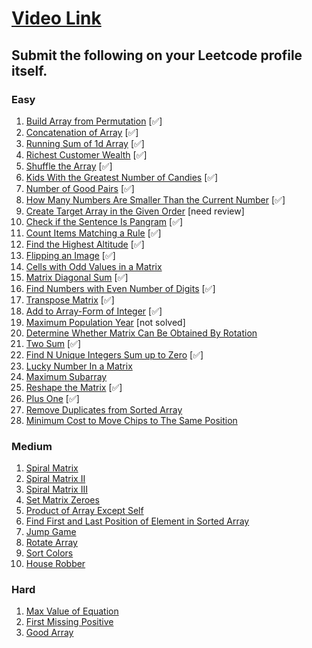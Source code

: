 # [Video Link](https://youtu.be/n60Dn0UsbEk)

## Submit the following on your Leetcode profile itself.

### Easy
1. [Build Array from Permutation](https://leetcode.com/problems/build-array-from-permutation/) [✅]
2. [Concatenation of Array](https://leetcode.com/problems/concatenation-of-array/) [✅]
3. [Running Sum of 1d Array](https://leetcode.com/problems/running-sum-of-1d-array/) [✅]
4. [Richest Customer Wealth](https://leetcode.com/problems/richest-customer-wealth/) [✅]
5. [Shuffle the Array](https://leetcode.com/problems/shuffle-the-array/) [✅]
6. [Kids With the Greatest Number of Candies](https://leetcode.com/problems/kids-with-the-greatest-number-of-candies/) [✅]
7. [Number of Good Pairs](https://leetcode.com/problems/number-of-good-pairs/) [✅]
8. [How Many Numbers Are Smaller Than the Current Number](https://leetcode.com/problems/how-many-numbers-are-smaller-than-the-current-number/) [✅]
9. [Create Target Array in the Given Order](https://leetcode.com/problems/create-target-array-in-the-given-order/)  [need review]
10. [Check if the Sentence Is Pangram](https://leetcode.com/problems/check-if-the-sentence-is-pangram/) [✅]
11. [Count Items Matching a Rule](https://leetcode.com/problems/count-items-matching-a-rule/)  [✅]
12. [Find the Highest Altitude](https://leetcode.com/problems/find-the-highest-altitude/)  [✅]
13. [Flipping an Image](https://leetcode.com/problems/flipping-an-image/) [✅]
14. [Cells with Odd Values in a Matrix](https://leetcode.com/problems/cells-with-odd-values-in-a-matrix/)
15. [Matrix Diagonal Sum](https://leetcode.com/problems/matrix-diagonal-sum/) [✅]
16. [Find Numbers with Even Number of Digits](https://leetcode.com/problems/find-numbers-with-even-number-of-digits/) [✅]
17. [Transpose Matrix](https://leetcode.com/problems/transpose-matrix/) [✅]
18. [Add to Array-Form of Integer](https://leetcode.com/problems/add-to-array-form-of-integer/) [✅]
19. [Maximum Population Year](https://leetcode.com/problems/maximum-population-year/) [not solved]
20. [Determine Whether Matrix Can Be Obtained By Rotation](https://leetcode.com/problems/determine-whether-matrix-can-be-obtained-by-rotation/)
21. [Two Sum](https://leetcode.com/problems/two-sum/) [✅]
22. [Find N Unique Integers Sum up to Zero](https://leetcode.com/problems/find-n-unique-integers-sum-up-to-zero/) [✅]
23. [Lucky Number In a Matrix](https://leetcode.com/problems/lucky-numbers-in-a-matrix/)
24. [Maximum Subarray](https://leetcode.com/problems/maximum-subarray/)
25. [Reshape the Matrix](https://leetcode.com/problems/reshape-the-matrix/) [✅]
26. [Plus One](https://leetcode.com/problems/plus-one/) [✅]
27. [Remove Duplicates from Sorted Array](https://leetcode.com/problems/remove-duplicates-from-sorted-array/)
28. [Minimum Cost to Move Chips to The Same Position](https://leetcode.com/problems/minimum-cost-to-move-chips-to-the-same-position/)

### Medium
1. [Spiral Matrix](https://leetcode.com/problems/spiral-matrix/)
2. [Spiral Matrix II](https://leetcode.com/problems/spiral-matrix-ii/)
3. [Spiral Matrix III](https://leetcode.com/problems/spiral-matrix-iii/)
4. [Set Matrix Zeroes](https://leetcode.com/problems/set-matrix-zeroes/)
5. [Product of Array Except Self](https://leetcode.com/problems/product-of-array-except-self/)
6. [Find First and Last Position of Element in Sorted Array](https://leetcode.com/problems/find-first-and-last-position-of-element-in-sorted-array/)
7. [Jump Game](https://leetcode.com/problems/jump-game/)
8. [Rotate Array](https://leetcode.com/problems/rotate-array/)
9. [Sort Colors](https://leetcode.com/problems/sort-colors/)
10. [House Robber](https://leetcode.com/problems/house-robber/)

### Hard
1. [Max Value of Equation](https://leetcode.com/problems/max-value-of-equation/)
2. [First Missing Positive](https://leetcode.com/problems/first-missing-positive/)
3. [Good Array](https://leetcode.com/problems/check-if-it-is-a-good-array/)
